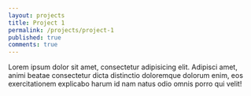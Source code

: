 ```yaml
---
layout: projects
title: Project 1
permalink: /projects/project-1
published: true
comments: true
---
```



Lorem ipsum dolor sit amet, consectetur adipisicing elit. Adipisci amet, animi beatae consectetur dicta distinctio doloremque dolorum enim, eos exercitationem explicabo harum id nam natus odio omnis porro qui velit!

